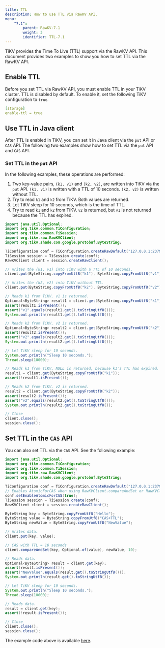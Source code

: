 ```yaml
---
title: TTL
description: How to use TTL via RawKV API.
menu:
    "7.1":
        parent: RawKV-7.1
        weight: 3
        identifier: TTL-7.1
---
```


TiKV provides the Time To Live (TTL) support via the RawKV API. This document provides two examples to show you how to set TTL via the RawKV API.

## Enable TTL

Before you set TTL via RawKV API, you must enable TTL in your TiKV cluster. TTL is disabled by default. To enable it, set the following TiKV configuration to `true`.

```yaml
[storage]
enable-ttl = true
```

## Use TTL in Java client

After TTL is enabled in TiKV, you can set it in Java client via the `put` API or `CAS` API. The following two examples show how to set TTL via the `put` API and `CAS` API.

### Set TTL in the `put` API

In the following examples, these operations are performed:

1. Two key-value pairs, `(k1, v1)` and `(k2, v2)`, are written into TiKV via the `put` API. `(k1, v1)` is written with a TTL of 10 seconds. `(k2, v2)` is written without TTL.
2. Try to read `k1` and `k2` from TiKV. Both values are returned.
3. Let TiKV sleep for 10 seconds, which is the time of TTL.
4. Try to read `k1` and `k2` from TiKV. `v2` is returned, but `v1` is not returned because the TTL has expired.

```java
import java.util.Optional;
import org.tikv.common.TiConfiguration;
import org.tikv.common.TiSession;
import org.tikv.raw.RawKVClient;
import org.tikv.shade.com.google.protobuf.ByteString;

TiConfiguration conf = TiConfiguration.createRawDefault("127.0.0.1:2379");
TiSession session = TiSession.create(conf);
RawKVClient client = session.createRawClient();

// Writes the (k1, v1) into TiKV with a TTL of 10 seconds.
client.put(ByteString.copyFromUtf8("k1"), ByteString.copyFromUtf8("v1"), 10);

// Writes the (k2, v2) into TiKV without TTL.
client.put(ByteString.copyFromUtf8("k2"), ByteString.copyFromUtf8("v2"));

// Reads k1 from TiKV. v1 is returned.
Optional<ByteString> result1 = client.get(ByteString.copyFromUtf8("k1"));
assert(result1.isPresent());
assert("v1".equals(result1.get().toStringUtf8()));
System.out.println(result1.get().toStringUtf8());

// Reads k2 from TiKV. v2 is returned.
Optional<ByteString> result2 = client.get(ByteString.copyFromUtf8("k2"));
assert(result2.isPresent());
assert("v2".equals(result2.get().toStringUtf8()));
System.out.println(result2.get().toStringUtf8());

// Let TiKV sleep for 10 seconds.
System.out.println("Sleep 10 seconds.");
Thread.sleep(10000);

// Reads k1 from TiKV. NULL is returned, because k1's TTL has expired.
result1 = client.get(ByteString.copyFromUtf8("k1"));
assert(!result1.isPresent());

// Reads k2 from TiKV. v2 is returned.
result2 = client.get(ByteString.copyFromUtf8("k2"));
assert(result2.isPresent());
assert("v2".equals(result2.get().toStringUtf8()));
System.out.println(result2.get().toStringUtf8());

// Close
client.close();
session.close();
```

## Set TTL in the `CAS` API

You can also set TTL via the `CAS` API. See the following example:

```java
import java.util.Optional;
import org.tikv.common.TiConfiguration;
import org.tikv.common.TiSession;
import org.tikv.raw.RawKVClient;
import org.tikv.shade.com.google.protobuf.ByteString;

TiConfiguration conf = TiConfiguration.createRawDefault("127.0.0.1:2379");
// Enables AtomicForCAS when using RawKVClient.compareAndSet or RawKVClient.putIfAbsent
conf.setEnableAtomicForCAS(true);
TiSession session = TiSession.create(conf);
RawKVClient client = session.createRawClient();

ByteString key = ByteString.copyFromUtf8("Hello");
ByteString value = ByteString.copyFromUtf8("CAS+TTL");
ByteString newValue = ByteString.copyFromUtf8("NewValue");

// Writes data.
client.put(key, value);

// CAS with TTL = 10 seconds
client.compareAndSet(key, Optional.of(value), newValue, 10);

// Reads data.
Optional<ByteString> result = client.get(key);
assert(result.isPresent());
assert("NewValue".equals(result.get().toStringUtf8()));
System.out.println(result.get().toStringUtf8());

// Let TiKV sleep for 10 seconds.
System.out.println("Sleep 10 seconds.");
Thread.sleep(10000);

// Reads data.
result = client.get(key);
assert(!result.isPresent());

// Close
client.close();
session.close();
```

The example code above is available [here](https://github.com/marsishandsome/tikv-client-examples/blob/main/java-example/src/main/java/example/rawkv/TTL.java).
